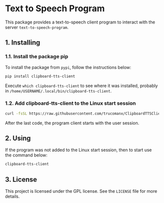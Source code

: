 # Text to Speech Program

This package provides a text-to-speech client program to interact with the server `text-to-speech-program`.

## 1. Installing

### 1.1. Install the package pip

To install the package from `pypi`, follow the instructions below:


```bash
pip install clipboard-tts-client
```

Execute `which clipboard-tts-client` to see where it was installed, probably in `/home/USERNAME/.local/bin/clipboard-tts-client`.


### 1.2. Add clipboard-tts-client to the Linux start session

```bash
curl -fsSL https://raw.githubusercontent.com/trucomanx/ClipboardTTSClient/main/install_linux_session.sh | sh
```

After the last code, the program client starts with the user session.

## 2. Using

If the program was not added to the Linux start session, then to start use the command below:

```bash
clipboard-tts-client
```

## 3. License

This project is licensed under the GPL license. See the `LICENSE` file for more details.
